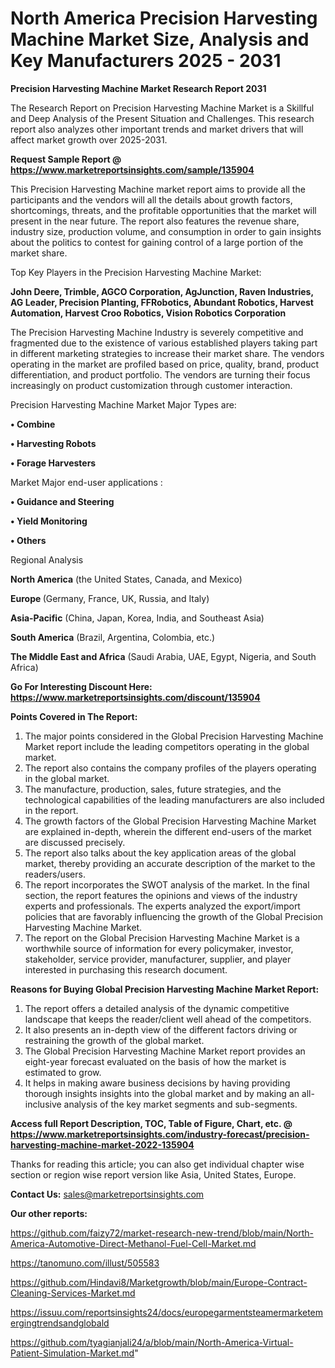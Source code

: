  # North America Precision Harvesting Machine Market Size, Analysis and Key Manufacturers 2025 - 2031

<strong>Precision Harvesting Machine Market Research Report 2031</strong>

The Research Report on Precision Harvesting Machine Market is a Skillful and Deep Analysis of the Present Situation and Challenges. This research report also analyzes other important trends and market drivers that will affect market growth over 2025-2031.

<strong>Request Sample Report @ <a href=https://www.marketreportsinsights.com/sample/135904>https://www.marketreportsinsights.com/sample/135904</a></strong>

This Precision Harvesting Machine market report aims to provide all the participants and the vendors will all the details about growth factors, shortcomings, threats, and the profitable opportunities that the market will present in the near future. The report also features the revenue share, industry size, production volume, and consumption in order to gain insights about the politics to contest for gaining control of a large portion of the market share.

Top Key Players in the Precision Harvesting Machine Market:

<strong>John Deere, Trimble, AGCO Corporation, AgJunction, Raven Industries, AG Leader, Precision Planting, FFRobotics, Abundant Robotics, Harvest Automation, Harvest Croo Robotics, Vision Robotics Corporation</strong>

The Precision Harvesting Machine Industry is severely competitive and fragmented due to the existence of various established players taking part in different marketing strategies to increase their market share. The vendors operating in the market are profiled based on price, quality, brand, product differentiation, and product portfolio. The vendors are turning their focus increasingly on product customization through customer interaction.

Precision Harvesting Machine Market Major Types are:

<strong>• Combine

• Harvesting Robots

• Forage Harvesters</strong>

Market Major end-user applications :

<strong>• Guidance and Steering

• Yield Monitoring

• Others</strong>

Regional Analysis

</u><strong><b>North America</b></strong> (the United States, Canada, and Mexico)

<strong><b>Europe </b></strong>(Germany, France, UK, Russia, and Italy)

<strong><b>Asia-Pacific</b></strong> (China, Japan, Korea, India, and Southeast Asia)

<strong><b>South America</b></strong> (Brazil, Argentina, Colombia, etc.)

<strong><b>The Middle East and Africa</b></strong> (Saudi Arabia, UAE, Egypt, Nigeria, and South Africa)

<strong>Go For Interesting Discount Here: <a href=https://www.marketreportsinsights.com/discount/135904>https://www.marketreportsinsights.com/discount/135904</a></strong>

<strong>Points Covered in The Report:</strong>
<ol>
  <li>The major points considered in the Global Precision Harvesting Machine Market report include the leading competitors operating in the global market.</li>
  <li>The report also contains the company profiles of the players operating in the global market.</li>
  <li>The manufacture, production, sales, future strategies, and the technological capabilities of the leading manufacturers are also included in the report.</li>
  <li>The growth factors of the Global Precision Harvesting Machine Market are explained in-depth, wherein the different end-users of the market are discussed precisely.</li>
  <li>The report also talks about the key application areas of the global market, thereby providing an accurate description of the market to the readers/users.</li>
  <li>The report incorporates the SWOT analysis of the market. In the final section, the report features the opinions and views of the industry experts and professionals. The experts analyzed the export/import policies that are favorably influencing the growth of the Global Precision Harvesting Machine Market.</li>
  <li>The report on the Global Precision Harvesting Machine Market is a worthwhile source of information for every policymaker, investor, stakeholder, service provider, manufacturer, supplier, and player interested in purchasing this research document.</li>
</ol>
<strong>Reasons for Buying Global Precision Harvesting Machine Market Report:</strong>

<ol>
  <li>The report offers a detailed analysis of the dynamic competitive landscape that keeps the reader/client well ahead of the competitors.</li>
  <li>It also presents an in-depth view of the different factors driving or restraining the growth of the global market.</li>
  <li>The Global Precision Harvesting Machine Market report provides an eight-year forecast evaluated on the basis of how the market is estimated to grow.</li>
  <li>It helps in making aware business decisions by having providing thorough insights insights into the global market and by making an all-inclusive analysis of the key market segments and sub-segments.</li>
</ol>
<strong>Access full Report Description, TOC, Table of Figure, Chart, etc. @ <a href=https://www.marketreportsinsights.com/industry-forecast/precision-harvesting-machine-market-2022-135904>https://www.marketreportsinsights.com/industry-forecast/precision-harvesting-machine-market-2022-135904</a></strong>


Thanks for reading this article; you can also get individual chapter wise section or region wise report version like Asia, United States, Europe.

<strong>Contact Us:</strong>
sales@marketreportsinsights.com

<strong>Our other reports:</strong>

<a href=https://github.com/faizy72/market-research-new-trend/blob/main/North-America-Automotive-Direct-Methanol-Fuel-Cell-Market.md>https://github.com/faizy72/market-research-new-trend/blob/main/North-America-Automotive-Direct-Methanol-Fuel-Cell-Market.md</a>

<a href=https://tanomuno.com/illust/505583>https://tanomuno.com/illust/505583</a>

<a href=https://github.com/Hindavi8/Marketgrowth/blob/main/Europe-Contract-Cleaning-Services-Market.md>https://github.com/Hindavi8/Marketgrowth/blob/main/Europe-Contract-Cleaning-Services-Market.md</a>

<a href=https://issuu.com/reportsinsights24/docs/europegarmentsteamermarketemergingtrendsandglobald>https://issuu.com/reportsinsights24/docs/europegarmentsteamermarketemergingtrendsandglobald</a>

<a href=https://github.com/tyagianjali24/a/blob/main/North-America-Virtual-Patient-Simulation-Market.md>https://github.com/tyagianjali24/a/blob/main/North-America-Virtual-Patient-Simulation-Market.md</a>"
